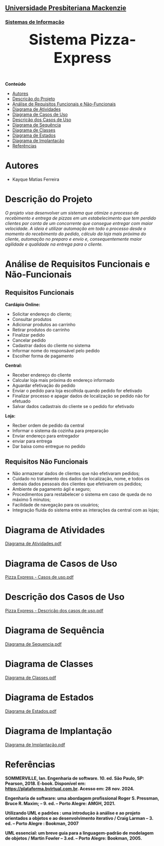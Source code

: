 <h2><a href= "https://www.mackenzie.br">Universidade Presbiteriana Mackenzie</a></h2>
<h3><a href= "https://www.mackenzie.br/graduacao/sao-paulo-higienopolis/sistemas-de-informacao">Sistemas de Informação</a></h3>


<font size="+12"><center>
**Sistema Pizza-Express**
</center></font>

**Conteúdo**

- [Autores](#autores)
- [Descrição do Projeto](#descrição-do-projeto)
- [Análise de Requisitos Funcionais e Não-Funcionais](#análise-de-requisitos-funcionais-e-não-funcionais)
- [Diagrama de Atividades](#diagrama-de-atividades)
- [Diagrama de Casos de Uso](#diagrama-de-casos-de-uso)
- [Descrição dos Casos de Uso](#descrição-dos-casos-de-uso)
- [Diagrama de Sequência](#diagrama-de-sequência)
- [Diagrama de Classes](#diagrama-de-classes)
- [Diagrama de Estados](#diagrama-de-estados)
- [Diagrama de Implantação](#diagrama-de-implantação)
- [Referências](#referências)


# Autores

* Kayque Matias Ferreira



# Descrição do Projeto

*O projeto visa desenvolver um sistema que otimize o processo de recebimento e entrega de pizzas em um estabelecimento que tem perdido clientes por conta de um concorrente que consegue entregar com maior velocidade. A ideia é utilizar automação em todo o processo desde o momento do recebimento do pedido, cálculo da loja mais próxima do cliente, automação no preparo e envio e, consequentemente maior agilidade e qualidade na entrega para o cliente.*

# Análise de Requisitos Funcionais e Não-Funcionais


## Requisitos Funcionais ##

**Cardápio Online:**

* Solicitar endereço do cliente;
* Consultar produtos
* Adicionar produtos ao carrinho
* Retirar produtos do carrinho
* Finalizar pedido
* Cancelar pedido
* Cadastrar dados do cliente no sistema
* Informar nome do responsável pelo pedido
* Escolher forma de pagamento

**Central:**

* Receber endereço do cliente
* Calcular loja mais próxima do endereço informado
* Aguardar efetivação do pedido
* Enviar o pedido para loja escolhida quando pedido for efetivado
* Finalizar processo e apagar dados de localização se pedido não for efetuado
* Salvar dados cadastrais do cliente se o pedido for efetivado

**Loja:**

* Recber ordem de pedido da central
* Informar o sistema da cozinha para preparação
* Enviar endereço para entregador
* enviar para entrega
* Dar baixa como entregue no pedido

## Requisitos Não Funcionais ##
* Não armazenar dados de clientes que não efetivaram pedidos;
* Cuidado no tratamento dos dados de localização, nome, e todos os demais dados pessoais dos clientes que efetivarem os pedidos;
* Ambiente de pagamento ágil e seguro;
* Procedimentos para restabelecer o sistema em caso de queda de no máximo 5
minutos;
* Facilidade de navegação para os usuários;
* Integração fluída do sistema entre as interações da central com as lojas;

# Diagrama de Atividades

[Diagrama de Atividades.pdf](https://github.com/user-attachments/files/17951939/Diagrama.de.Atividades.pdf)


# Diagrama de Casos de Uso

[Pizza Express - Casos de uso.pdf](https://github.com/user-attachments/files/17249216/Pizza.Express.-.Casos.de.uso.pdf)


# Descrição dos Casos de Uso

[Pizza Express - Descrição dos casos de uso.pdf](https://github.com/user-attachments/files/17249219/Pizza.Express.-.Descricao.dos.casos.de.uso.pdf)

# Diagrama de Sequência

[Diagrama de Sequencia.pdf](https://github.com/user-attachments/files/17951942/Diagrama.de.Sequencia.pdf)

# Diagrama de Classes

[Diagrama de Classes.pdf](https://github.com/user-attachments/files/17951947/Diagrama.de.Classes.pdf)

# Diagrama de Estados

[Diagrama de Estados.pdf](https://github.com/user-attachments/files/17951951/Diagrama.de.Estados.pdf)

# Diagrama de Implantação

[Diagrama de Implantação.pdf](https://github.com/user-attachments/files/17951952/Diagrama.de.Implantacao.pdf)

# Referências

__SOMMERVILLE, Ian. Engenharia de software. 10. ed. São Paulo, SP: Pearson, 2018. E-book. Disponível em: https://plataforma.bvirtual.com.br. Acesso em: 28 nov. 2024.__

__Engenharia de software: uma abordagem profissional Roger S. Pressman, Bruce R. Maxim; – 9. ed. – Porto Alegre: AMGH, 2021.__

__Utilizando UML e padrões : uma introdução à análise e
ao projeto orientados a objetos e ao desenvolvimento iterativo / Craig Larman – 3. ed. – Porto Alegre : Bookman, 2007__

 __UML essencial: um breve guia para a linguagem-padrão de modelagem de objetos / Martin Fowler – 3.ed. – Porto Alegre: Bookman, 2005.__
